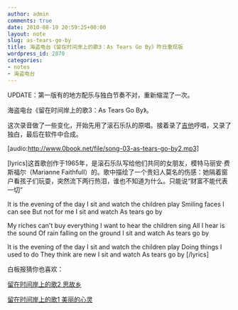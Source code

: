 ```yaml
---
author: admin
comments: true
date: 2010-08-19 20:59:25+00:00
layout: note
slug: as-tears-go-by
title: 海盗电台《留在时间岸上的歌3：As Tears Go By》昨日重现版
wordpress_id: 2870
categories:
- notes
- 海盗电台
---
```


UPDATE：第一版有的地方配乐与独白节奏不对，重新缩混了一次。

海盗电台《留在时间岸上的歌3：As Tears Go By》。

这次录音做了一些变化，开始先用了滚石乐队的原唱。接着录了[吉他](http://www.go2hn.com/jitapu/go2hn-2243.html)哼唱，又录了独白，最后在软件中合成。

[audio:http://www.0book.net/file/song-03-as-tears-go-by2.mp3]

[lyrics]这首歌创作于1965年，是滚石乐队写给他们共同的女朋友，模特马丽安·费斯福尔（Marianne Faithfull）的。歌中描绘了一个贵妇人莫名的伤感：她隔着窗户看孩子们玩耍，突然流下两行热泪，谁也不知道为什么。只能说“财富不能代表一切”


It is the evening of the day 
I sit and watch the children play 
Smiling faces I can see 
But not for me 
I sit and watch 
As tears go by 

My riches can't buy everything 
I want to hear the children sing 
All I hear is the sound 
Of rain falling on the ground 
I sit and watch 
As tears go by 

It is the evening of the day 
I sit and watch the children play 
Doing things I used to do 
They think are new 
I sit and watch 
As tears go by [/lyrics]

白板报猜你也喜欢：

[留在时间岸上的歌2 思故乡](http://www.baibanbao.net/2009/12/03/missing-home/)

[留在时间岸上的歌1 美丽的心灵](http://www.baibanbao.net/2009/12/02/song-beautiful-soul/)
